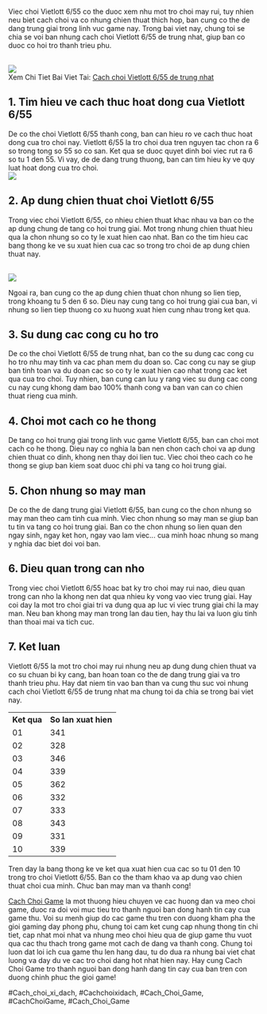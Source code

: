 <p>Viec choi Vietlott 6/55 co the duoc xem nhu mot tro choi may rui, tuy nhien neu biet cach choi va co nhung chien thuat thich hop, ban cung co the de dang trung giai trong linh vuc game nay. Trong bai viet nay, chung toi se chia se voi ban nhung cach choi Vietlott 6/55 de trung nhat, giup ban co duoc co hoi tro thanh trieu phu.</p><br><img src="https://cachchoigame.com/wp-content/uploads/2025/03/cach-choi-2-acc-roblox-kham-pha-the-gioi-day-ky-dieu-67d3eab590c0b.jpg"></br>
Xem Chi Tiet Bai Viet Tai: <a href="https://cachchoigame.com/cach-choi-vietlott-6-55-de-trung-nhat/">Cach choi Vietlott 6/55 de trung nhat</a><h2>1. Tim hieu ve cach thuc hoat dong cua Vietlott 6/55</h2><p>De co the choi Vietlott 6/55 thanh cong, ban can hieu ro ve cach thuc hoat dong cua tro choi nay. Vietlott 6/55 la tro choi dua tren nguyen tac chon ra 6 so trong tong so 55 so co san. Ket qua se duoc quyet dinh boi viec rut ra 6 so tu 1 den 55. Vi vay, de de dang trung thuong, ban can tim hieu ky ve quy luat hoat dong cua tro choi.<br><img src="https://cachchoigame.com/wp-content/uploads/2025/03/Logo-cachchoigame.com_-1.png"></br><h2>2. Ap dung chien thuat choi Vietlott 6/55</h2><p>Trong viec choi Vietlott 6/55, co nhieu chien thuat khac nhau va ban co the ap dung chung de tang co hoi trung giai. Mot trong nhung chien thuat hieu qua la chon nhung so co ty le xuat hien cao nhat. Ban co the tim hieu cac bang thong ke ve su xuat hien cua cac so trong tro choi de ap dung chien thuat nay.</p><br><img src="https://cachchoigame.com/wp-content/uploads/2025/03/Logo-cachchoigame.com_-800x800.png"></br><p>Ngoai ra, ban cung co the ap dung chien thuat chon nhung so lien tiep, trong khoang tu 5 den 6 so. Dieu nay cung tang co hoi trung giai cua ban, vi nhung so lien tiep thuong co xu huong xuat hien cung nhau trong ket qua.<h2>3. Su dung cac cong cu ho tro</h2><p>De co the choi Vietlott 6/55 de trung nhat, ban co the su dung cac cong cu ho tro nhu may tinh va cac phan mem du doan so. Cac cong cu nay se giup ban tinh toan va du doan cac so co ty le xuat hien cao nhat trong cac ket qua cua tro choi. Tuy nhien, ban cung can luu y rang viec su dung cac cong cu nay cung khong dam bao 100% thanh cong va ban van can co chien thuat rieng cua minh.</p><h2>4. Choi mot cach co he thong</h2><p>De tang co hoi trung giai trong linh vuc game Vietlott 6/55, ban can choi mot cach co he thong. Dieu nay co nghia la ban nen chon cach choi va ap dung chien thuat co dinh, khong nen thay doi lien tuc. Viec choi theo cach co he thong se giup ban kiem soat duoc chi phi va tang co hoi trung giai.<h2>5. Chon nhung so may man</h2><p>De co the de dang trung giai Vietlott 6/55, ban cung co the chon nhung so may man theo cam tinh cua minh. Viec chon nhung so may man se giup ban tu tin va tang co hoi trung giai. Ban co the chon nhung so lien quan den ngay sinh, ngay ket hon, ngay vao lam viec... cua minh hoac nhung so mang y nghia dac biet doi voi ban.</p><h2>6. Dieu quan trong can nho</h2><p>Trong viec choi Vietlott 6/55 hoac bat ky tro choi may rui nao, dieu quan trong can nho la khong nen dat qua nhieu ky vong vao viec trung giai. Hay coi day la mot tro choi giai tri va dung qua ap luc vi viec trung giai chi la may man. Neu ban khong may man trong lan dau tien, hay thu lai va luon giu tinh than thoai mai va tich cuc.</p><h2>7. Ket luan</h2><p>Vietlott 6/55 la mot tro choi may rui nhung neu ap dung dung chien thuat va co su chuan bi ky cang, ban hoan toan co the de dang trung giai va tro thanh trieu phu. Hay dat niem tin vao ban than va cung thu suc voi nhung cach choi Vietlott 6/55 de trung nhat ma chung toi da chia se trong bai viet nay.</p><table>
<tr>
<th>Ket qua</th>
<th>So lan xuat hien</th>
</tr>
<tr>
<td>01</td>
<td>341</td>
</tr>
<tr>
<td>02</td>
<td>328</td>
</tr>
<tr>
<td>03</td>
<td>346</td>
</tr>
<tr>
<td>04</td>
<td>339</td>
</tr>
<tr>
<td>05</td>
<td>362</td>
</tr>
<tr>
<td>06</td>
<td>332</td>
</tr>
<tr>
<td>07</td>
<td>333</td>
</tr>
<tr>
<td>08</td>
<td>343</td>
</tr>
<tr>
<td>09</td>
<td>331</td>
</tr>
<tr>
<td>10</td>
<td>339</td>
</tr>
</table><p>Tren day la bang thong ke ve ket qua xuat hien cua cac so tu 01 den 10 trong tro choi Vietlott 6/55. Ban co the tham khao va ap dung vao chien thuat choi cua minh. Chuc ban may man va thanh cong!</p><p><a href="https://cachchoigame.com/">Cach Choi Game</a> la mot thuong hieu chuyen ve cac huong dan va meo choi game, duoc ra doi voi muc tieu tro thanh nguoi ban dong hanh tin cay cua game thu. Voi su menh giup do cac game thu tren con duong kham pha the gioi gaming day phong phu, chung toi cam ket cung cap nhung thong tin chi tiet, cap nhat moi nhat va nhung meo choi hieu qua de giup game thu vuot qua cac thu thach trong game mot cach de dang va thanh cong. Chung toi luon dat loi ich cua game thu len hang dau, tu do dua ra nhung bai viet chat luong va day du ve cac tro choi dang hot nhat hien nay. Hay cung Cach Choi Game tro thanh nguoi ban dong hanh dang tin cay cua ban tren con duong chinh phuc the gioi game!</p>
#Cach_choi_xi_dach, #Cachchoixidach, #Cach_Choi_Game, #CachChoiGame, #Cach_Choi_Game
